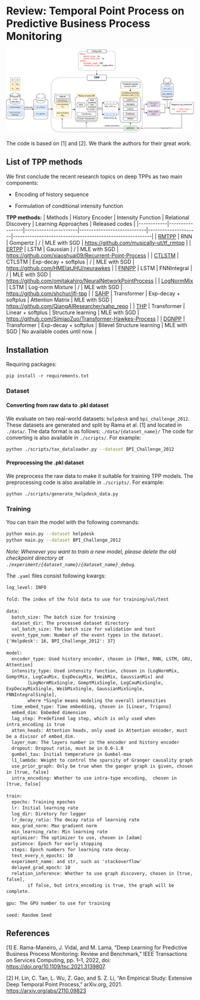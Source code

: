 # Review: Temporal Point Process on Predictive Business Process Monitoring

![img.png](flowchart.png)

The code is based on [1] and [2]. We thank the authors for their great work.

## List of TPP methods

We first conclude the recent research topics on deep TPPs as two main components:

- Encoding of history sequence

- Formulation of conditional intensity function

**TPP methods:**
| Methods | History Encoder | Intensity Function | Relational Discovery | Learning Approaches | Released codes |
|------------|-----------------|----------------------|----------------------------|---------------------|----------------------------------------------------------|
| [RMTPP](https://www.kdd.org/kdd2016/papers/files/rpp1081-duA.pdf)     | RNN | Gompertz | / | MLE with
SGD | https://github.com/musically-ut/tf_rmtpp                 |
| [ERTPP](https://arxiv.org/pdf/1705.08982.pdf)      | LSTM | Gaussian | / | MLE with
SGD | https://github.com/xiaoshuai09/Recurrent-Point-Process   |
| [CTLSTM](https://arxiv.org/pdf/1612.09328.pdf)     | CTLSTM | Exp-decay + softplus | / | MLE with
SGD | https://github.com/HMEIatJHU/neurawkes                   |
| [FNNPP](https://arxiv.org/pdf/1905.09690.pdf)      | LSTM | FNNIntegral | / | MLE with
SGD | https://github.com/omitakahiro/NeuralNetworkPointProcess |
| [LogNormMix](https://arxiv.org/pdf/1909.12127.pdf) | LSTM | Log-norm Mixture | / | MLE with
SGD | https://github.com/shchur/ifl-tpp                        |
| [SAHP](https://arxiv.org/pdf/1907.07561.pdf)       | Transformer | Exp-decay + softplus | Attention Matrix | MLE with
SGD | https://github.com/QiangAIResearcher/sahp_repo           |
| [THP](https://arxiv.org/pdf/2002.09291.pdf)        | Transformer | Linear + softplus | Structure learning | MLE with
SGD | https://github.com/SimiaoZuo/Transformer-Hawkes-Process  |
| [DGNPP](https://dl.acm.org/doi/pdf/10.1145/3442381.3450135)      | Transformer | Exp-decay + softplus | Bilevel
Structure learning | MLE with SGD | No available codes until now. |

## Installation

Requiring packages:

```
pip install -r requirements.txt
```

### Dataset

#### Converting from raw data to .pkl dataset
We evaluate on two real-world datasets: ``helpdesk`` and ``bpi_challenge_2012``. These datasets are generated and split by Rama et al. [1]
and located in ``./data/``. The data format is as follows:
``./data/{dataset_name}/``
The code for converting is also available in ``./scripts/``. For example:

```bash
python ./scripts/tax_dataloader.py --dataset BPI_Challenge_2012
```

#### Preprocessing the .pkl dataset
We preprocess the raw data to make it suitable for training TPP models. The preprocessing code is also available in ``./scripts/``. For example:

```bash
python ./scripts/generate_helpdesk_data.py
```

### Training

You can train the model with the following commands:

```bash
python main.py --dataset helpdesk
python main.py --dataset BPI_Challenge_2012
```

*Note: Whenever you want to train a new model, please delete the old checkpoint directory
at ``./experiment/{dataset_name}/{dataset_name}_debug``.*

The ``.yaml`` files consist following kwargs:

```
log_level: INFO

fold: The index of the fold data to use for training/val/test

data:
  batch_size: The batch size for training
  dataset_dir: The processed dataset directory
  val_batch_size: The batch size for validation and test
  event_type_num: Number of the event types in the dataset. {'Helpdesk': 16, BPI_Challenge_2012': 37}

model:
  encoder_type: Used history encoder, chosen in [FNet, RNN, LSTM, GRU, Attention]
  intensity_type: Used intensity function, chosen in [LogNormMix, GomptMix, LogCauMix, ExpDecayMix, WeibMix, GaussianMix] and 
        [LogNormMixSingle, GomptMixSingle, LogCauMixSingle, ExpDecayMixSingle, WeibMixSingle, GaussianMixSingle, FNNIntegralSingle],
        where *Single means modeling the overall intensities
  time_embed_type: Time embedding, chosen in [Linear, Trigono]
  embed_dim: Embeded dimension
  lag_step: Predefined lag step, which is only used when intra_encoding is true
  atten_heads: Attention heads, only used in Attention encoder, must be a divisor of embed_dim.
  layer_num: The layers number in the encoder and history encoder
  dropout: Dropout ratio, must be in 0.0-1.0
  gumbel_tau: Initial temperature in Gumbel-max
  l1_lambda: Weight to control the sparsity of Granger causality graph
  use_prior_graph: Only be true when the ganger graph is given, chosen in [true, false]
  intra_encoding: Whether to use intra-type encoding,  chosen in [true, false]

train:
  epochs: Training epoches
  lr: Initial learning rate
  log_dir: Diretory for logger
  lr_decay_ratio: The decay ratio of learning rate
  max_grad_norm: Max gradient norm
  min_learning_rate: Min learning rate
  optimizer: The optimizer to use, chosen in [adam]
  patience: Epoch for early stopping 
  steps: Epoch numbers for learning rate decay. 
  test_every_n_epochs: 10
  experiment_name: and str, such as 'stackoverflow'
  delayed_grad_epoch: 10
  relation_inference: Whether to use graph discovery, chosen in [true, false],
        if false, but intra_encoding is true, the graph will be complete.
  
gpu: The GPU number to use for training

seed: Random Seed
```

## References

[1] E. Rama-Maneiro, J. Vidal, and M. Lama, “Deep Learning for Predictive Business Process Monitoring: Review and
Benchmark,” IEEE Transactions on Services Computing, pp. 1–1, 2022, doi: https://doi.org/10.1109/tsc.2021.3139807.

[2] H. Lin, C. Tan, L. Wu, Z. Gao, and S. Z. Li, “An Empirical Study: Extensive Deep Temporal Point Process,” arXiv.org,
2021. https://arxiv.org/abs/2110.09823